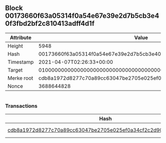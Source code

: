 ## Block 00173660f63a05314f0a54e67e39e2d7b5cb3e40f3fbd2bf2c810413adff4d1f

Attribute | Value
--- | ---
Height | 5948
Hash | 00173660f63a05314f0a54e67e39e2d7b5cb3e40f3fbd2bf2c810413adff4d1f
Timestamp | 2021-04-07T02:26:33+00:00
Target | 0100000000000000000000000000000000000000000000000000000000000000
Merke root | cdb8a1972d8277c70a89cc63047be2705e025ef0a34cf2c2d9061cab9780310b
Nonce | 3688644828

```

```

### Transactions

Hash | Amount
--- | ---
[cdb8a1972d8277c70a89cc63047be2705e025ef0a34cf2c2d9061cab9780310b](cdb8a1972d8277c70a89cc63047be2705e025ef0a34cf2c2d9061cab9780310b.md) | 10.00000000 SKEPTI 
